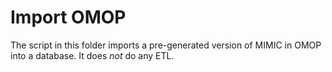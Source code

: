 # Import OMOP

The script in this folder imports a pre-generated version of MIMIC in OMOP into a database. It does *not* do any ETL.
